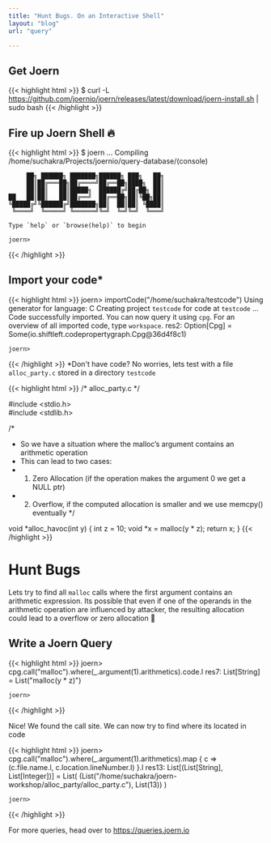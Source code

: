 ```yaml
---
title: "Hunt Bugs. On an Interactive Shell"
layout: "blog"
url: "query"

---
```



## Get Joern
{{< highlight html >}}
$ curl -L https://github.com/joernio/joern/releases/latest/download/joern-install.sh | sudo bash
{{< /highlight >}}

## Fire up Joern Shell 🔥
{{< highlight html >}}
  $ joern
    ...
    Compiling /home/suchakra/Projects/joernio/query-database/(console)                 

         ██╗ ██████╗ ███████╗██████╗ ███╗   ██╗
         ██║██╔═══██╗██╔════╝██╔══██╗████╗  ██║
         ██║██║   ██║█████╗  ██████╔╝██╔██╗ ██║
    ██   ██║██║   ██║██╔══╝  ██╔══██╗██║╚██╗██║
    ╚█████╔╝╚██████╔╝███████╗██║  ██║██║ ╚████║
     ╚════╝  ╚═════╝ ╚══════╝╚═╝  ╚═╝╚═╝  ╚═══╝

    Type `help` or `browse(help)` to begin
	
    joern>
{{< /highlight >}}

## Import your code*

{{< highlight html >}}
  joern> importCode("/home/suchakra/testcode")
    Using generator for language: C
    Creating project `testcode` for code at `testcode`
    ...
    Code successfully imported. You can now query it using `cpg`.
    For an overview of all imported code, type `workspace`.
    res2: Option[Cpg] = Some(io.shiftleft.codepropertygraph.Cpg@36d4f8c1)                            
    
    joern> 
{{< /highlight >}}
*Don't have code? No worries, lets test with a file ```alloc_party.c``` stored in a directory ```testcode```

{{< highlight html >}}
/* alloc_party.c */ 

#include <stdio.h>                                                                                                 
#include <stdlib.h>

/*
 * So we have a situation where the malloc’s argument contains an arithmetic operation
 * This can lead to two cases:
 *  1. Zero Allocation (if the operation makes the argument 0 we get a NULL ptr)
 *  2. Overflow, if the computed allocation is smaller and we use memcpy() eventually
 */

void *alloc_havoc(int y) {
  int z = 10; 
  void *x = malloc(y * z); 
  return x;
}
{{< /highlight >}}

# Hunt Bugs


Lets try to find all ```malloc``` calls where the first argument contains an arithmetic expression. Its possible that even if one of the operands in the arithmetic operation are influenced by attacker, the resulting allocation could lead to a overflow or zero allocation 😬


## Write a Joern Query

{{< highlight html >}}
joern> cpg.call("malloc").where(_.argument(1).arithmetics).code.l 
    res7: List[String] = List("malloc(y * z)")                           
    
    joern> 
{{< /highlight >}}
<br>

Nice! We found the call site. We can now try to find where its located in code

{{< highlight html >}}
 joern>  cpg.call("malloc").where(_.argument(1).arithmetics).map { c => (c.file.name.l, c.location.lineNumber.l) }.l 
    res13: List[(List[String], List[Integer])] = List(
      (List("/home/suchakra/joern-workshop/alloc_party/alloc_party.c"), List(13))
    )

    joern> 
{{< /highlight >}}

For more queries, head over to https://queries.joern.io
